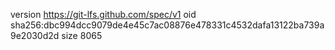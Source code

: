 version https://git-lfs.github.com/spec/v1
oid sha256:dbc994dcc9079de4e45c7ac08876e478331c4532dafa13122ba739a9e2030d2d
size 8065
